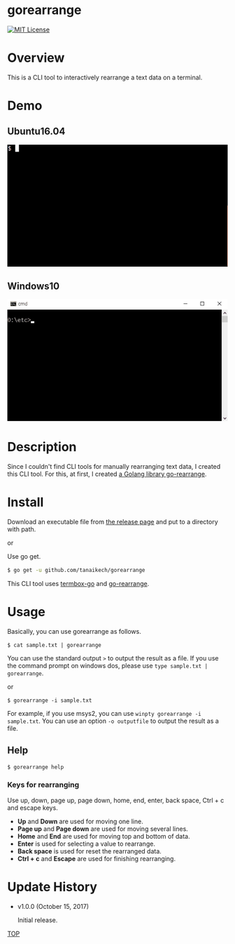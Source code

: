gorearrange
=====

[![MIT License](http://img.shields.io/badge/license-MIT-blue.svg?style=flat)](LICENCE)

<a name="TOP"></a>
# Overview
This is a CLI tool to interactively rearrange a text data on a terminal.

# Demo
## Ubuntu16.04
![](images/demo_ubuntu.gif)

## Windows10
![](images/demo_windows.gif)

# Description
Since I couldn't find CLI tools for manually rearranging text data, I created this CLI tool. For this, at first, I created [a Golang library go-rearrange](https://github.com/tanaikech/go-rearrange/).

# Install
Download an executable file from [the release page](https://github.com/tanaikech/gorearrange/releases) and put to a directory with path.

or

Use go get.

~~~bash
$ go get -u github.com/tanaikech/gorearrange
~~~

This CLI tool uses [termbox-go](https://github.com/nsf/termbox-go) and [go-rearrange](https://github.com/tanaikech/go-rearrange/).

# Usage
Basically, you can use gorearrange as follows.

~~~
$ cat sample.txt | gorearrange
~~~

You can use the standard output ``>`` to output the result as a file. If you use the command prompt on windows dos, please use ``type sample.txt | gorearrange``.

or

~~~
$ gorearrange -i sample.txt
~~~

For example, if you use msys2, you can use ``winpty gorearrange -i sample.txt``. You can use an option ``-o outputfile`` to output the result as a file.

## Help
~~~
$ gorearrange help
~~~

### Keys for rearranging
Use up, down, page up, page down, home, end, enter, back space, Ctrl + c and escape keys.

- **Up** and **Down** are used for moving one line.
- **Page up** and **Page down** are used for moving several lines.
- **Home** and **End** are used for moving top and bottom of data.
- **Enter** is used for selecting a value to rearrange.
- **Back space** is used for reset the rearranged data.
- **Ctrl + c** and **Escape** are used for finishing rearranging.

<a name="Update_History"></a>
# Update History
* v1.0.0 (October 15, 2017)

    Initial release.

[TOP](#TOP)
